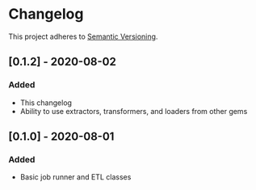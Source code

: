 # Changelog

This project adheres to [Semantic Versioning](https://semver.org/spec/v2.0.0.html).

## [0.1.2] - 2020-08-02
### Added
- This changelog
- Ability to use extractors, transformers, and loaders from other gems

## [0.1.0] - 2020-08-01
### Added
- Basic job runner and ETL classes
